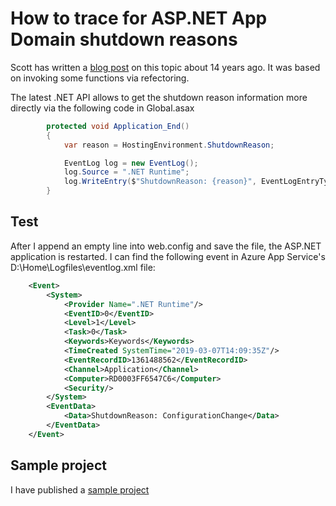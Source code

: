 # How to trace for ASP.NET App Domain shutdown reasons

Scott has written a [blog post](https://weblogs.asp.net/scottgu/433194) on this topic about 14 years ago. It was based on invoking some functions via refectoring.

The latest .NET API allows to get the shutdown reason information more directly via the following code in Global.asax
```C#
        protected void Application_End()
        {
            var reason = HostingEnvironment.ShutdownReason;

            EventLog log = new EventLog();
            log.Source = ".NET Runtime";
            log.WriteEntry($"ShutdownReason: {reason}", EventLogEntryType.Error);
        }
```

## Test
After I append an empty line into web.config and save the file, the ASP.NET application is restarted. I can find the following event in Azure App Service's D:\Home\Logfiles\eventlog.xml file:
```XML
    <Event>
        <System>
            <Provider Name=".NET Runtime"/>
            <EventID>0</EventID>
            <Level>1</Level>
            <Task>0</Task>
            <Keywords>Keywords</Keywords>
            <TimeCreated SystemTime="2019-03-07T14:09:35Z"/>
            <EventRecordID>1361488562</EventRecordID>
            <Channel>Application</Channel>
            <Computer>RD0003FF6547C6</Computer>
            <Security/>
        </System>
        <EventData>
            <Data>ShutdownReason: ConfigurationChange</Data>
        </EventData>
    </Event>
```

## Sample project
I have published a [sample project](https://github.com/4lowtherabbit/LabAppDomainShutdown)